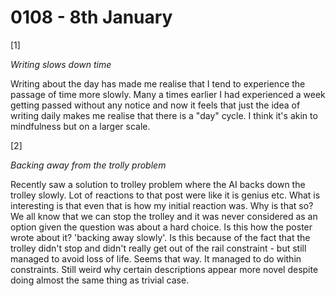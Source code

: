 # 0108 - 8th January

[1]

*Writing slows down time*

Writing about the day has made me realise that I tend to experience the passage of time more slowly. Many a times earlier I had experienced a week getting passed without any notice and now it feels that just the idea of writing daily makes me realise that there is a "day" cycle. I think it's akin to mindfulness but on a larger scale.


[2]

*Backing away from the trolly problem*

Recently saw a solution to trolley problem where the AI backs down the trolley slowly. Lot of reactions to that post were like it is genius etc. What is interesting is that even that is how my initial reaction was. Why is that so? We all know that we can stop the trolley and it was never considered as an option given the question was about a hard choice. Is this how the poster wrote about it? 'backing away slowly'. Is this because of the fact that the trolley didn't stop and didn't really get out of the rail constraint - but still managed to avoid loss of life. Seems that way. It managed to do within constraints. Still weird why certain descriptions appear more novel despite doing almost the same thing as trivial case.
